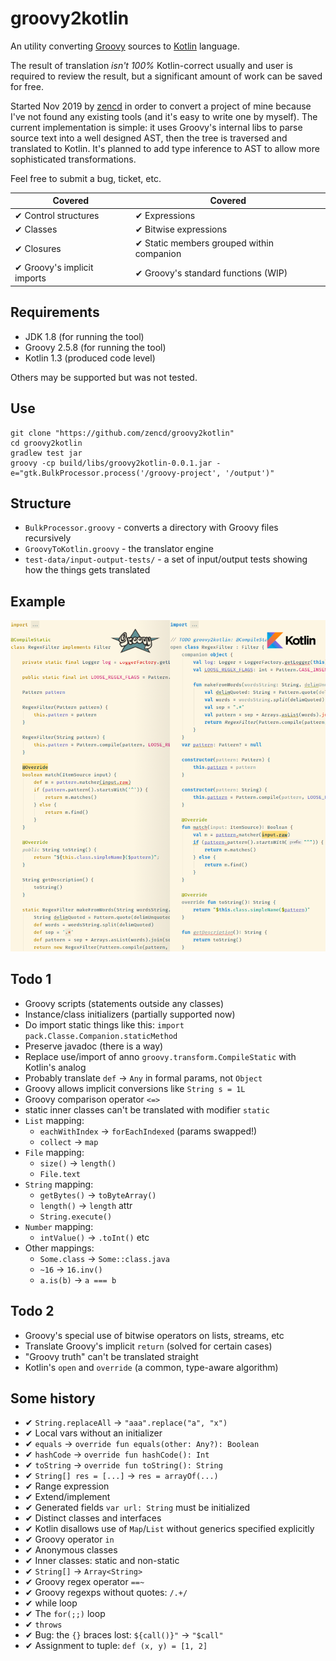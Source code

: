 # groovy2kotlin

An utility converting [Groovy](http://groovy-lang.org/) sources to [Kotlin](https://kotlinlang.org/) language.

The result of translation *isn't 100%* Kotlin-correct usually and user is required to review the result,
but a significant amount of work can be saved for free.

Started Nov 2019 by [zencd](https://github.com/zencd) in order to convert a project of mine
because I've not found any existing tools (and it's easy to write one by myself).
The current implementation is simple: it uses Groovy's internal
libs to parse source text into a well designed AST, then the tree is traversed and
translated to Kotlin. It's planned to add type inference to AST to allow more
sophisticated transformations.

Feel free to submit a bug, ticket, etc.

| Covered  | Covered
|----------|------------- 
| ✔ Control structures | ✔ Expressions
| ✔ Classes            | ✔ Bitwise expressions
| ✔ Closures           | ✔ Static members grouped within companion
| ✔ Groovy's implicit imports | ✔ Groovy's standard functions (WIP)

## Requirements

- JDK 1.8 (for running the tool)
- Groovy 2.5.8 (for running the tool)
- Kotlin 1.3 (produced code level)

Others may be supported but was not tested.

## Use

    git clone "https://github.com/zencd/groovy2kotlin"
    cd groovy2kotlin
    gradlew test jar
    groovy -cp build/libs/groovy2kotlin-0.0.1.jar -e="gtk.BulkProcessor.process('/groovy-project', '/output')"

## Structure

- `BulkProcessor.groovy` - converts a directory with Groovy files recursively
- `GroovyToKotlin.groovy` - the translator engine
- `test-data/input-output-tests/` - a set of input/output tests showing how the things gets translated

## Example

![demo comparison](demo2.png)

## Todo 1

- Groovy scripts (statements outside any classes)
- Instance/class initializers (partially supported now)
- Do import static things like this: `import pack.Classe.Companion.staticMethod`
- Preserve javadoc (there is a way)
- Replace use/import of anno `groovy.transform.CompileStatic` with Kotlin's analog
- Probably translate `def` → `Any` in formal params, not `Object`
- Groovy allows implicit conversions like `String s = 1L`
- Groovy comparison operator `<=>`
- static inner classes can't be translated with modifier `static`
- `List` mapping:
    - `eachWithIndex` → `forEachIndexed` (params swapped!)
    - `collect` → `map`
- `File` mapping:
    - `size()` → `length()`
    - `File.text`
- `String` mapping:
    - `getBytes()` → `toByteArray()`
    - `length()` → `length` attr
    - `String.execute()`
- `Number` mapping:
    - `intValue()` → `.toInt()` etc
- Other mappings:
    - `Some.class` → `Some::class.java`
    - `~16` → `16.inv()`
    - `a.is(b)` → `a === b`

## Todo 2

- Groovy's special use of bitwise operators on lists, streams, etc
- Translate Groovy's implicit `return` (solved for certain cases)
- "Groovy truth" can't be translated straight
- Kotlin's `open` and `override` (a common, type-aware algorithm)

## Some history

- ✔ `String.replaceAll` → `"aaa".replace("a", "x")`
- ✔ Local vars without an initializer
- ✔ `equals` → `override fun equals(other: Any?): Boolean`
- ✔ `hashCode` → `override fun hashCode(): Int`
- ✔ `toString` → `override fun toString(): String`
- ✔ `String[] res = [...]` → `res = arrayOf(...)`
- ✔ Range expression
- ✔ Extend/implement
- ✔ Generated fields `var url: String` must be initialized
- ✔ Distinct classes and interfaces
- ✔ Kotlin disallows use of `Map`/`List` without generics specified explicitly
- ✔ Groovy operator `in`
- ✔ Anonymous classes 
- ✔ Inner classes: static and non-static
- ✔ `String[]` → `Array<String>`
- ✔ Groovy regex operator `==~`
- ✔ Groovy regexps without quotes: `/.+/`
- ✔ while loop
- ✔ The `for(;;)` loop
- ✔ `throws`
- ✔ Bug: the `{}` braces lost: `${call()}"` → `"$call"`
- ✔ Assignment to tuple: `def (x, y) = [1, 2]`
